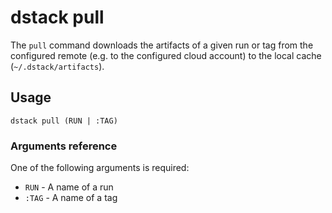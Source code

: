 # dstack pull

The `pull` command downloads the artifacts of a given run or tag from the configured remote (e.g. 
to the configured cloud account) to the local cache (`~/.dstack/artifacts`).

## Usage

```shell
dstack pull (RUN | :TAG)
```

### Arguments reference

One of the following arguments is required:

- `RUN` - A name of a run
- `:TAG` - A name of a tag
